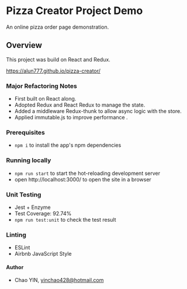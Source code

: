 
# Pizza Creator Project Demo
An online pizza order page demonstration.

## Overview

This project was build on React and Redux.

https://alun777.github.io/pizza-creator/

### Major Refactoring Notes

- First built on React along.
- Adopted Redux and React Redux to manage the state.
- Added a middleware Redux-thunk to allow async logic with the store.
- Applied immutable.js to improve performance .

### Prerequisites 

- `npm i` to install the app's npm dependencies


### Running locally

- `npm run start` to start the hot-reloading development server
- open http://localhost:3000/ to open the site in a browser

### Unit Testing

- Jest + Enzyme
- Test Coverage: 92.74%
- `npm run test:unit` to check the test result

### Linting

- ESLint
- Airbnb JavaScript Style

#### Author
- Chao YIN, yinchao428@hotmail.com